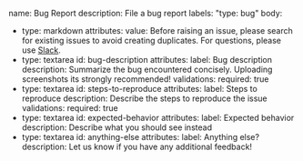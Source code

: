 name: Bug Report
description: File a bug report
labels: "type: bug"
body:
- type: markdown
  attributes:
    value: Before raising an issue, please search for existing issues to avoid creating duplicates. For questions, please use [Slack](https://4geeksacademy.slack.com).
- type: textarea
  id: bug-description
  attributes:
    label: Bug description
    description: Summarize the bug encountered concisely. Uploading screenshots its strongly recommended!
  validations:
    required: true
- type: textarea
  id: steps-to-reproduce
  attributes:
    label: Steps to reproduce
    description: Describe the steps to reproduce the issue
  validations:
    required: true
- type: textarea
  id: expected-behavior
  attributes:
    label: Expected behavior
    description: Describe what you should see instead
- type: textarea
  id: anything-else
  attributes:
    label: Anything else?
    description: Let us know if you have any additional feedback!

